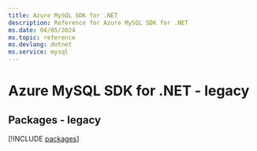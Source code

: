 ```yaml
---
title: Azure MySQL SDK for .NET
description: Reference for Azure MySQL SDK for .NET
ms.date: 04/05/2024
ms.topic: reference
ms.devlang: dotnet
ms.service: mysql
---
```

# Azure MySQL SDK for .NET - legacy
## Packages - legacy
[!INCLUDE [packages](mysql-index.md)]